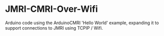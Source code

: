 # JMRI-CMRI-Over-Wifi
Arduino code using the ArduinoCMRI 'Hello World' example, expanding it to support connections to JMRI using TCPIP / Wifi.
